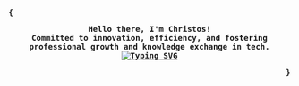 <div align="justify">
  <p align="left">
    <strong>
      <samp>{</samp>
    </strong>
  </p>
  <p align="center">
    <samp>
      <b>
        Hello there, I'm Christos!
        <br/>
        Committed to innovation, efficiency, and fostering professional growth and knowledge exchange in tech.
        <br/>
        <a href="https://git.io/typing-svg">
          <img src="https://readme-typing-svg.demolab.com?font=Fira+Code&amp;pause=1000&amp;color=58A6FF&amp;center=true&amp;vCenter=true&amp;random=false&amp;width=435&amp;separator=%3C&amp;lines=while(!(succeed+%3D+try()));" alt="Typing SVG" />
        </a>
        <br/>
      </b>
    </samp>
  </p>
  <p align="right">
    <strong>
      <samp>}</samp>
    </strong>
  </p>
</div>
